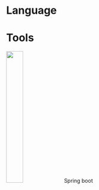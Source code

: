 # Language

# Tools
<img src = "https://github.com/Berry-G/STUDY/assets/69233747/f54751f0-dd22-4bdd-b563-ea86143b3b1a" width="30%" height="30%"> Spring boot


